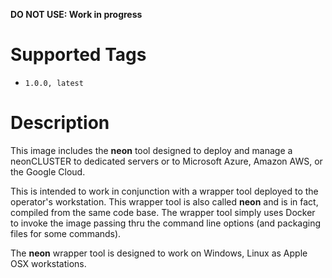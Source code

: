 **DO NOT USE: Work in progress**

# Supported Tags

* `1.0.0, latest`

# Description

This image includes the **neon** tool designed to deploy and manage a neonCLUSTER to dedicated servers or to Microsoft Azure, Amazon AWS, or the Google Cloud.

This is intended to work in conjunction with a wrapper tool deployed to the operator's workstation.  This wrapper tool is also called **neon** and is in fact, compiled from the same code base.  The wrapper tool simply uses Docker to invoke the image passing thru the command line options (and packaging files for some commands).

The **neon** wrapper tool is designed to work on Windows, Linux as Apple OSX workstations. 
